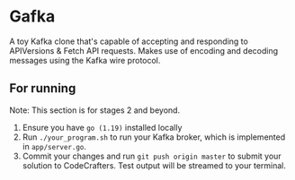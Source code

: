 # Gafka

A toy Kafka clone that's capable of accepting and responding to APIVersions & Fetch API requests. Makes use of encoding and decoding messages using the Kafka wire protocol.
<!--You'll also learn about handling the network protocol, event loops, TCP sockets and more.-->

## For running

Note: This section is for stages 2 and beyond.

1. Ensure you have `go (1.19)` installed locally
1. Run `./your_program.sh` to run your Kafka broker, which is implemented in
   `app/server.go`.
1. Commit your changes and run `git push origin master` to submit your solution
   to CodeCrafters. Test output will be streamed to your terminal.
